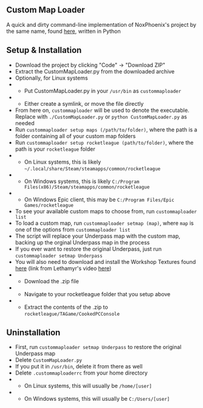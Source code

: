 Custom Map Loader
-----------

A quick and dirty command-line implementation of NoxPhoenix's project by the same name, found [here](https://github.com/NoxPhoenix/custom-map-loader/), written in Python

Setup & Installation
-----------
* Download the project by clicking "Code" -> "Download ZIP"
* Extract the CustomMapLoader.py from the downloaded archive
* Optionally, for Linux systems
* * Put CustomMapLoader.py in your `/usr/bin` as `custommaploader`
* * Either create a symlink, or move the file directly
* From here on, `custommaploader` will be used to denote the executable. Replace with `./CustomMapLoader.py` or `python CustomMapLoader.py` as needed
* Run `custommaploader setup maps (/path/to/folder)`, where the path is a folder containing all of your custom map folders
* Run `custommaploader setup rocketleague (path/to/folder)`, where the path is your `rocketleague` folder
* * On Linux systems, this is likely `~/.local/share/Steam/steamapps/common/rocketleague`
* * On Windows systems, this is likely `C:/Program Files(x86)/Steam/steamapps/common/rocketleague`
* * On Windows Epic client, this may be `C:/Program Files/Epic Games/rocketleague`
* To see your available custom maps to choose from, run `custommaploader list`
* To load a custom map, run `custommaploader setmap (map)`, where `map` is one of the options from `custommaploader list`
* The script will replace your Underpass map with the custom map, backing up the orginal Underpass map in the process
* If you ever want to restore the original Underpass, just run `custommaploader setmap Underpass`
* You will also need to download and install the Workshop Textures found [here](https://drive.google.com/drive/folders/1fvMMw0jGkkGr0fZpme9tWlwD3hC5LX0W) (link from Lethamyr's video [here](https://www.youtube.com/watch?v=vfIIa2cUZSE))
* * Download the .zip file
* * Navigate to your rocketleague folder that you setup above
* * Extract the contents of the .zip to `rocketleague/TAGame/CookedPCConsole`

Uninstallation
-----------
* First, run `custommaploader setmap Underpass` to restore the original Underpass map
* Delete `CustomMapLoader.py`
* If you put it in `/usr/bin`, delete it from there as well
* Delete `.custommaploaderrc` from your home directory
* * On Linux systems, this will usually be `/home/[user]`
* * On Windows systems, this will usually be `C:/Users/[user]`